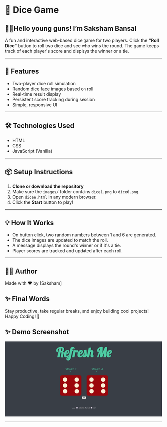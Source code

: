# 🎲 Dice Game

## 👋😊Hello young guns! I’m **Saksham Bansal**

A fun and interactive web-based dice game for two players. Click the **"Roll Dice"** button to roll two dice and see who wins the round. The game keeps track of each player's score and displays the winner or a tie.

---

## 🚀 Features

- Two-player dice roll simulation
- Random dice face images based on roll
- Real-time result display
- Persistent score tracking during session
- Simple, responsive UI

---

## 🛠️ Technologies Used

- HTML
- CSS
- JavaScript (Vanilla)
- ---

## 📦 Setup Instructions

1. **Clone or download the repository.**
2. Make sure the `images/` folder contains `dice1.png` to `dice6.png`.
3. Open `dicee.html` in any modern browser.
4. Click the **Start** button to play!

---
## 💡 How It Works

- On button click, two random numbers between 1 and 6 are generated.
- The dice images are updated to match the roll.
- A message displays the round's winner or if it's a tie.
- Player scores are tracked and updated after each roll.

---
## 🧑‍💻 Author

Made with ❤️ by [Saksham]

## ✨ Final Words

Stay productive, take regular breaks, and enjoy building cool projects!  
Happy Coding! 🚀

## ✨ Demo Screenshot

<img src="https://github.com/SakshamBansal753/HTML-CSS-JS-PROJECTS/blob/main/Dice/Game.png"/>


---
